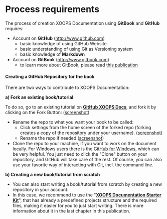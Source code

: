 # Process requirements

The process of creation XOOPS Documentation using **GitBook** and **GitHub** requires:

- Account on **GitHub** (http://www.github.com)
    - basic knowledge of using GitHub Website
    - basic understanding of using Git as Versioning system
    - basic knowledge of **Markdown** 
- Account on **GitBook** (http://www.gitbook.com)
    -   to learn more about GitBook, please read [this publication](http://help.gitbook.io/)

#### Creating a GitHub Repository for the book


There are two ways to contribute to XOOPS Documentation:

**a) Fork an existing book/tutorial**

To do so, go to an existing tutorial on **[GitHub XOOPS Docs](https://github.com/XoopsDocs)**, and fork it by clicking on the Fork Button: ([screenshot](http://mrm-screen.s3.amazonaws.com/MrMaksimizegitbookstarterkit_20140707_085000_20140707_085006.png))
* Rename the repo to what you want your book to be called:
  * Click settings from the home screen of the forked repo (forking creates a copy of the repository under your username). ([screenshot](http://mrm-screen.s3.amazonaws.com/MrMaksimizegitbookstarterkit_20140707_100321_20140707_100325.png))
  * Rename the repo if needed ([screenshot](http://mrm-screen.s3.amazonaws.com/Options_20140707_100417_20140707_100421.png))
* Clone the repo to your machine, if you want to work on the document locally. For Windows users there is the [GitHub for Windows](https://windows.github.com/), which can be very helpful. You just need to click the "Clone" button on your repository, and GitHub will take care of the rest.
Of course, you can also use your favorite way of interacting with Git, incl. the command line. 

**b) Creating a new book/tutorial from scratch**

* You can also start writing a book/tutorial from scratch by creating a new repository in your account. 
* In this case, we recommend to use the "**[XOOPS Documentation Starter Kit](https://github.com/XoopsDocs/gitbook-starterkit)**", that has already a predefined projects structure and the required files, making it easier for you to just start writing. There is more information about it in the last chapter in this publication.



